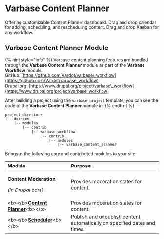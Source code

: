 # Varbase Content Planner

Offering customizable Content Planner dashboard. Drag and drop calendar for adding, scheduling, and rescheduling content. Drag and drop Kanban for any workflow.

## Varbase Content Planner Module

{% hint style="info" %}
Varbase content planning features are bundled through the **Varbase Content Planner** module as part of the **Varbase Workflow** module.  
GitHub: [https://github.com/Vardot/varbase\_workflow](https://github.com/Vardot/varbase_workflow)  
Drupal.org: [https://www.drupal.org/project/varbase\_workflow](https://www.drupal.org/project/varbase_workflow)

After building a project using the `varbase-project` template, you can see the code of the **Varbase Content Planner** module in:
{% endhint %}

```text
project_directory
|-- docroot
    |-- modules
        |-- contrib
            |-- varbase_workflow
                |-- contrib
                    |-- modules
                        |-- varbase_content_planner
```

Brings in the following core and contributed modules to your site:

<table>
  <thead>
    <tr>
      <th style="text-align:left">Module</th>
      <th style="text-align:left">Purpose</th>
    </tr>
  </thead>
  <tbody>
    <tr>
      <td style="text-align:left">
        <p><b>Content Moderation</b>
        </p>
        <p><em>(in Drupal core)</em>
        </p>
      </td>
      <td style="text-align:left">Provides moderation states for content.</td>
    </tr>
    <tr>
      <td style="text-align:left">&lt;b&gt;&lt;/b&gt;<a href="https://www.drupal.org/project/content_planner"><b>Content Planner</b></a>&lt;b&gt;&lt;/b&gt;</td>
      <td
      style="text-align:left">Provides moderation states for content.</td>
    </tr>
    <tr>
      <td style="text-align:left">&lt;b&gt;&lt;/b&gt;<a href="https://www.drupal.org/project/scheduler"><b>Scheduler</b></a>&lt;b&gt;&lt;/b&gt;</td>
      <td
      style="text-align:left">Publish and unpublish content automatically on specified dates and times.</td>
    </tr>
  </tbody>
</table>



